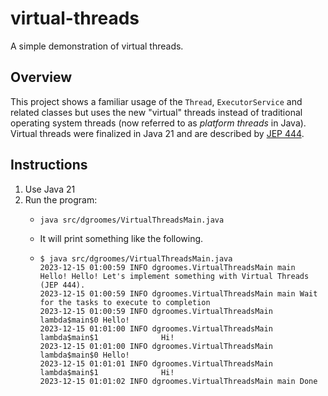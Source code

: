 # virtual-threads

A simple demonstration of virtual threads.


## Overview

This project shows a familiar usage of the `Thread`, `ExecutorService` and related classes but uses the new "virtual"
threads instead of traditional operating system threads (now referred to as *platform threads* in Java). Virtual threads
were finalized in Java 21 and are described by [JEP 444](https://openjdk.org/jeps/444).


## Instructions

1. Use Java 21
2. Run the program:
   * ```shell
     java src/dgroomes/VirtualThreadsMain.java
     ```
   * It will print something like the following.
   * ```text
     $ java src/dgroomes/VirtualThreadsMain.java
     2023-12-15 01:00:59 INFO dgroomes.VirtualThreadsMain main Hello! Hello! Let's implement something with Virtual Threads (JEP 444).
     2023-12-15 01:00:59 INFO dgroomes.VirtualThreadsMain main Wait for the tasks to execute to completion
     2023-12-15 01:00:59 INFO dgroomes.VirtualThreadsMain lambda$main$0 Hello!
     2023-12-15 01:01:00 INFO dgroomes.VirtualThreadsMain lambda$main$1              Hi!
     2023-12-15 01:01:00 INFO dgroomes.VirtualThreadsMain lambda$main$0 Hello!
     2023-12-15 01:01:01 INFO dgroomes.VirtualThreadsMain lambda$main$1              Hi!
     2023-12-15 01:01:02 INFO dgroomes.VirtualThreadsMain main Done
     ```
